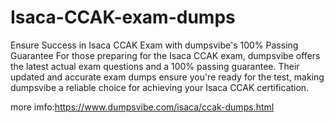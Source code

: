 # Isaca-CCAK-exam-dumps
Ensure Success in Isaca CCAK Exam with dumpsvibe's 100% Passing Guarantee For those preparing for the Isaca CCAK exam, dumpsvibe offers the latest actual exam questions and a 100% passing guarantee. Their updated and accurate exam dumps ensure you're ready for the test, making dumpsvibe a reliable choice for achieving your Isaca CCAK certification.

more imfo:https://www.dumpsvibe.com/isaca/ccak-dumps.html

 
